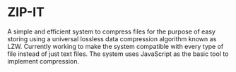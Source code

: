 # ZIP-IT
A simple and efficient system to compress files for the purpose of easy storing using a universal lossless data compression algorithm known as LZW. Currently working to make the system compatible with every type of file instead of just text files. The system uses JavaScript as the basic tool to implement compression.

